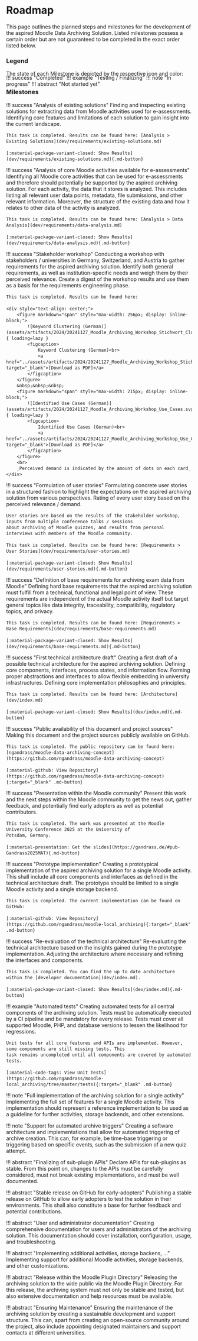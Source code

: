 # Roadmap

This page outlines the planned steps and milestones for the development of the aspired Moodle Data Archiving Solution.
Listed milestones possess a certain order but are not guaranteed to be completed in the exact order listed below.


### Legend

The state of each Milestone is depicted by the respective icon and color:

<div style="
    display: flex;
    flex-direction: row;
    column-gap: 20px;
    margin-top: -20px;
    margin-bottom: -20px;
    justify-content: center;
" markdown>
!!! success "Completed"
!!! example "Testing / Finalizing"
!!! note "In progress"
!!! abstract "Not started yet"
</div>

### Milestones

!!! success "Analysis of existing solutions"
    Finding and inspecting existing solutions for extracting data from Moodle activities used for e-assessments.
    Identifying core features and limitations of each solution to gain insight into the current landscape.

    This task is completed. Results can be found here: [Analysis > Existing Solutions](dev/requirements/existing-solutions.md)

    [:material-package-variant-closed: Show Results](dev/requirements/existing-solutions.md){.md-button}

!!! success "Analysis of core Moodle activities available for e-assessments"
    Identifying all Moodle core activities that can be used for e-assessments and therefore should potentially be
    supported by the aspired archiving solution. For each activity, the data that it stores is analyzed. This includes
    listing all relevant user data points, metadata, file submissions, and other relevant information. Moreover, the
    structure of the existing data and how it relates to other data of the activity is analyzed.
    
    This task is completed. Results can be found here: [Analysis > Data Analysis](dev/requirements/data-analysis.md)

    [:material-package-variant-closed: Show Results](dev/requirements/data-analysis.md){.md-button}

!!! success "Stakeholder workshop"
    Conducting a workshop with stakeholders / universities in Germany, Switzerland, and Austria to gather requirements
    for the aspired archiving solution. Identify both general requirements, as well as institution-specific needs and
    weigh them by their perceived relevance. Create a digest of the workshop results and use them as a basis for the
    requirements engineering phase.

    This task is completed. Results can be found here:

    <div style="text-align: center;">
        <figure markdown="span" style="max-width: 256px; display: inline-block;">
            ![Keyword Clustering (German)](assets/artifacts/2024/20241127_Moodle_Archiving_Workshop_Stichwort_Cluster.svg){ loading=lazy }
            <figcaption>
                Keyword Clustering (German)<br>
                <a href="../assets/artifacts/2024/20241127_Moodle_Archiving_Workshop_Stichwort_Cluster.pdf" target="_blank">[Download as PDF]</a>
            </figcaption>
        </figure>
        &nbsp;&nbsp;&nbsp;
        <figure markdown="span" style="max-width: 215px; display: inline-block;">
            ![Identified Use Cases (German)](assets/artifacts/2024/20241127_Moodle_Archiving_Workshop_Use_Cases.svg){ loading=lazy }
            <figcaption>
                Identified Use Cases (German)<br>
                <a href="../assets/artifacts/2024/20241127_Moodle_Archiving_Workshop_Use_Cases.pdf" target="_blank">[Download as PDF]</a>
            </figcaption> 
        </figure>
        <br>
        _Perceived demand is indicated by the amount of dots on each card_
    </div>

!!! success "Formulation of user stories"
    Formulating concrete user stories in a structured fashion to highlight the expectations on the aspired archiving
    solution from various perspectives. Rating of every user story based on the perceived relevance / demand.

    User stories are based on the results of the stakeholder workshop, inputs from multiple conference talks / sessions
    about archiving of Moodle quizzes, and results from personal interviews with members of the Moodle community.

    This task is completed. Results can be found here: [Requirements > User Stories](dev/requirements/user-stories.md)

    [:material-package-variant-closed: Show Results](dev/requirements/user-stories.md){.md-button}

!!! success "Definition of base requirements for archiving exam data from Moodle"
    Defining hard base requirements that the aspired archiving solution must fulfill from a technical, functional and
    legal point of view. These requirements are independent of the actual Moodle activity itself but target general
    topics like data integrity, traceability, compatibility, regulatory topics, and privacy.

    This task is completed. Results can be found here: [Requirements > Base Requirements](dev/requirements/base-requirements.md)

    [:material-package-variant-closed: Show Results](dev/requirements/base-requirements.md){.md-button}

!!! success "First technical architecture draft"
    Creating a first draft of a possible technical architecture for the aspired archiving solution. Defining core
    components, interfaces, process states, and information flow. Forming proper abstractions and interfaces to allow
    flexible embedding in university infrastructures. Defining core implementation philosophies and principles.

    This task is completed. Results can be found here: [Architecture](dev/index.md)

    [:material-package-variant-closed: Show Results](dev/index.md){.md-button}

!!! success "Public availability of this document and project sources"
    Making this document and the project sources publicly available on GitHub.

    This task is completed. The public repository can be found here:
    [ngandrass/moodle-data-archiving-concept](https://github.com/ngandrass/moodle-data-archiving-concept)

    [:material-github: View Repository](https://github.com/ngandrass/moodle-data-archiving-concept){:target="_blank" .md-button}

!!! success "Presentation within the Moodle community"
    Present this work and the next steps within the Moodle community to get the news out, gather feedback, and
    potentially find early adopters as well as potential contributors.

    This task is completed. The work was presented at the Moodle University Conference 2025 at the University of
    Potsdam, Germany.

    [:material-presentation: Get the slides](https://gandrass.de/#pub-Gandrass2025MAT){.md-button}

!!! success "Prototype implementation"
    Creating a prototypical implementation of the aspired archiving solution for a single Moodle activity. This shall
    include all core components and interfaces as defined in the technical architecture draft. The prototype should be
    limited to a single Moodle activity and a single storage backend.

    This task is completed. The current implementation can be found on GitHub:

    [:material-github: View Repository](https://github.com/ngandrass/moodle-local_archiving){:target="_blank" .md-button}

!!! success "Re-evaluation of the technical architecture"
    Re-evaluating the technical architecture based on the insights gained during the prototype implementation. Adjusting
    the architecture where necessary and refining the interfaces and components.

    This task is completed. You can find the up to date architecture within the [developer documentation](dev/index.md).

    [:material-package-variant-closed: Show Results](dev/index.md){.md-button}

!!! example "Automated tests"
    Creating automated tests for all central components of the archiving solution. Tests must be automatically
    executed by a CI pipeline and be mandatory for every release. Tests must cover all supported Moodle, PHP, and
    database versions to lessen the likelihood for regressions.

    Unit tests for all core features and APIs are implemented. However, some components are still missing tests. This
    task remains uncompleted until all components are covered by automated tests.

    [:material-code-tags: View Unit Tests](https://github.com/ngandrass/moodle-local_archiving/tree/master/tests){:target="_blank" .md-button}

!!! note "Full implementation of the archiving solution for a single activity"
    Implementing the full set of features for a single Moodle activity. This implementation should represent a reference
    implementation to be used as a guideline for further activities, storage backends, and other extensions.

!!! note "Support for automated archive triggers"
    Creating a software architecture and implementations that allow for automated triggering of archive creation. This
    can, for example, be time-base triggering or triggering based on specific events, such as the submission of a new
    quiz attempt.

!!! abstract "Finalizing of sub-plugin APIs"
    Declare APIs for sub-plugins as stable. From this point on, changes to the APIs must be carefully considered, must
    not break existing implementations, and must be well documented.

!!! abstract "Stable release on GitHub for early-adopters"
    Publishing a stable release on GitHub to allow early adopters to test the solution in their environments. This shall
    also constitute a base for further feedback and potential contributions.

!!! abstract "User and administrator documentation"
    Creating comprehensive documentation for users and administrators of the archiving solution. This documentation
    should cover installation, configuration, usage, and troubleshooting.

!!! abstract "Implementing additional activities, storage backens, ..."
    Implementing support for additional Moodle activities, storage backends, and other customizations.

!!! abstract "Release within the Moodle Plugin Directory"
    Releasing the archiving solution to the wide public via the Moodle Plugin Directory. For this release, the archiving
    system must not only be stable and tested, but also extensive documentation and help resources must be available.

!!! abstract "Ensuring Maintenance"
    Ensuring the maintenance of the archiving solution by creating a sustainable development and support structure. This
    can, apart from creating an open-source community around the project, also include appointing designated maintainers
    and support contacts at different universities.
